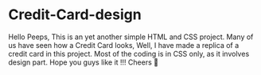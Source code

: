 # Credit-Card-design
Hello Peeps, This is an yet another simple HTML and CSS project.
Many of us have seen how a Credit Card looks, 
Well, I have made a replica of a credit card in this project.
Most of the coding is in CSS only, as it involves design part.
Hope you guys like it !!!
Cheers 🥳
